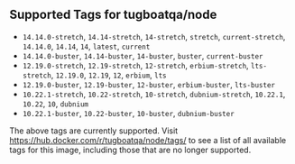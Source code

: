 ## Supported Tags for tugboatqa/node

* `14.14.0-stretch`, `14.14-stretch`, `14-stretch`, `stretch`, `current-stretch`, `14.14.0`, `14.14`, `14`, `latest`, `current`
* `14.14.0-buster`, `14.14-buster`, `14-buster`, `buster`, `current-buster`
* `12.19.0-stretch`, `12.19-stretch`, `12-stretch`, `erbium-stretch`, `lts-stretch`, `12.19.0`, `12.19`, `12`, `erbium`, `lts`
* `12.19.0-buster`, `12.19-buster`, `12-buster`, `erbium-buster`, `lts-buster`
* `10.22.1-stretch`, `10.22-stretch`, `10-stretch`, `dubnium-stretch`, `10.22.1`, `10.22`, `10`, `dubnium`
* `10.22.1-buster`, `10.22-buster`, `10-buster`, `dubnium-buster`

The above tags are currently supported. Visit https://hub.docker.com/r/tugboatqa/node/tags/ to see a list of all available tags for this image, including those that are no longer supported.
